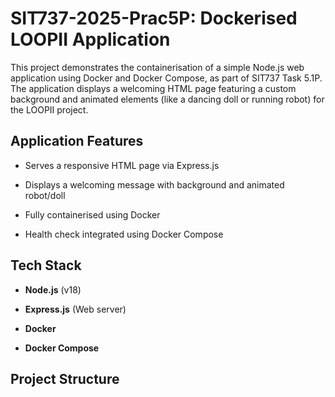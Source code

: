 # SIT737-2025-Prac5P: Dockerised LOOPII Application

This project demonstrates the containerisation of a simple Node.js web application using Docker and Docker Compose, as part of SIT737 Task 5.1P. The application displays a welcoming HTML page featuring a custom background and animated elements (like a dancing doll or running robot) for the LOOPII project.


## Application Features

- Serves a responsive HTML page via Express.js
  
- Displays a welcoming message with background and animated robot/doll
  
- Fully containerised using Docker
  
- Health check integrated using Docker Compose

## Tech Stack

- **Node.js** (v18)
  
- **Express.js** (Web server)
  
- **Docker**
  
- **Docker Compose**

## Project Structure

